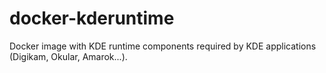 # docker-kderuntime
Docker image with KDE runtime components required by KDE applications (Digikam, Okular, Amarok...).
